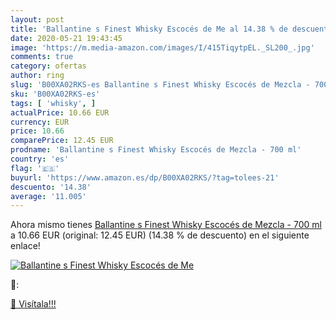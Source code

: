 ```yaml
---
layout: post
title: 'Ballantine s Finest Whisky Escocés de Me al 14.38 % de descuento'
date: 2020-05-21 19:43:45
image: 'https://m.media-amazon.com/images/I/415TiqytpEL._SL200_.jpg'
comments: true
category: ofertas
author: ring
slug: 'B00XA02RKS-es Ballantine s Finest Whisky Escocés de Mezcla - 700 ml'
sku: 'B00XA02RKS-es'
tags: [ 'whisky', ]
actualPrice: 10.66 EUR
currency: EUR
price: 10.66
comparePrice: 12.45 EUR
prodname: 'Ballantine s Finest Whisky Escocés de Mezcla - 700 ml'
country: 'es'
flag: '🇪🇸'
buyurl: 'https://www.amazon.es/dp/B00XA02RKS/?tag=tolees-21'
descuento: '14.38'
average: '11.005'
---
```


Ahora mismo tienes [Ballantine s Finest Whisky Escocés de Mezcla - 700 ml](https://www.amazon.es/dp/B00XA02RKS/?tag=tolees-21) a 10.66 EUR (original: 12.45 EUR) (14.38 %  de descuento) en el siguiente enlace!

[![Ballantine s Finest Whisky Escocés de Me](https://m.media-amazon.com/images/I/415TiqytpEL._SL200_.jpg)](https://www.amazon.es/dp/B00XA02RKS/?tag=tolees-21)

🔎:


[🛒 Visítala!!!](https://www.amazon.es/dp/B00XA02RKS/?tag=tolees-21)
